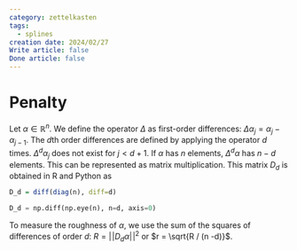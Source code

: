 ```yaml
---
category: zettelkasten
tags:
  - splines
creation date: 2024/02/27
Write article: false
Done article: false
---
```

# Penalty

Let $\alpha \in \mathbb{R}^n$.
We define the operator $\Delta$ as first-order differences: $\Delta\alpha_j = \alpha_j - \alpha_{j -1}$. The $d$th order differences are defined by applying the operator $d$ times.
$\Delta^d \alpha_j$ does not exist for $j < d + 1$. If $\alpha$ has $n$ elements, $\Delta^d \alpha$ has $n - d$ elements. This can be represented as matrix multiplication. This matrix $D_d$ is obtained in R and Python as
```r
D_d = diff(diag(n), diff=d)
```
```python
D_d = np.diff(np.eye(n), n=d, axis=0)
```

To measure the roughness of $\alpha$, we use the sum of the squares of differences of order $d$: $R = \lvert\!\lvert D_d \alpha \rvert\!\rvert^2$ or $r = \sqrt{R / (n -d)}$.
